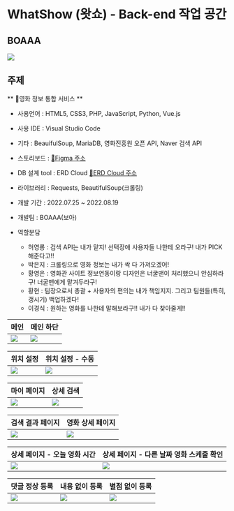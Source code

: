 WhatShow (왓쇼) - Back-end 작업 공간
=====
## BOAAA
<img src="https://user-images.githubusercontent.com/101936519/185729612-9ea98b16-7dc0-4777-ad31-5e38d46f2520.png">

주제
------
** 🎥영화 정보 통합 서비스 **

- 사용언어 : HTML5, CSS3, PHP, JavaScript, Python, Vue.js

- 사용 IDE : Visual Studio Code

- 기타 : BeauifulSoup, MariaDB, 영화진흥원 오픈 API, Naver 검색 API

- 스토리보드 : [:link:Figma 주소](https://www.figma.com/file/gqcSmteUW8AytmntGTJP7x/WahtShow_%EC%8A%A4%ED%86%A0%EB%A6%AC%EB%B3%B4%EB%93%9C?node-id=1%3A6)

- DB 설계 tool : ERD Cloud [:link:ERD Cloud 주소](https://www.erdcloud.com/d/Jhbdz3qkTWXgCwCBY)

- 라이브러리 : Requests, BeautifulSoup(크롤링)

- 개발 기간 : 2022.07.25 ~ 2022.08.19

- 개발팀 : BOAAA(보아)

- 역할분담
  - 허영롱 : 검색 API는 내가 맡지! 선택장애 사용자들 나한테 오라구! 내가 PICK해준다고!!
  - 박은지 : 크롤링으로 영화 정보는 내가 싹 다 가져오겠어!
  - 황영은 : 영화관 사이트 정보연동이랑 디자인은 너굴맨이 처리했으니 안심하라구! 너굴맨에게 맡겨두라구!
  - 황현 : 팀장으로서 총괄 + 사용자의 편의는 내가 책임지지. 그리고 팀원들(특히, 갱시기) 백업하겠다!
  - 이경식 : 원하는 영화를 나한테 말해보라구!! 내가 다 찾아줄게!!
  
|메인|메인 하단|
|-------------|------------|
|<img src="https://user-images.githubusercontent.com/101936519/185729661-704e2860-ff63-42d6-98b8-57c1f2f74990.jpg">|<img src="https://user-images.githubusercontent.com/101936519/185729674-847ecad8-0222-4086-9692-fe149da50d17.jpg">|

|위치 설정|위치 설정 - 수동|
|-------------|------------|
|<img src="https://user-images.githubusercontent.com/101936519/185729724-1e03b5e8-ae9b-41a7-803c-1a39248ad876.jpg">|<img src="https://user-images.githubusercontent.com/101936519/185729713-a8ee62a9-0feb-4ee6-963a-8d56ea401b46.jpg">|

|마이 페이지|상세 검색|
|-------------|------------|
|<img src="https://user-images.githubusercontent.com/101936519/185729741-69deb851-7817-4089-84ad-b3cacc53ff1f.jpg">|<img src="https://user-images.githubusercontent.com/101936519/185729746-e9ba252e-029e-4ddb-91e2-899131d16945.jpg">|


|검색 결과 페이지|영화 상세 페이지|
|-------------|------------|
|<img src="https://user-images.githubusercontent.com/101936519/185729770-3151b70d-0646-4d9b-8b5d-5e435e7675d1.jpg">|<img src="https://user-images.githubusercontent.com/101936519/185729792-c0aa0224-2e12-4fe3-9e5b-54232d67a47d.jpg">|

|상세 페이지 - 오늘 영화 시간|상세 페이지 - 다른 날짜 영화 스케줄 확인|
|-------------|------------|
|<img src="https://user-images.githubusercontent.com/101936519/185729814-3e59f16a-3610-4d22-8dbc-9cbaa6989be5.jpg">|<img src="https://user-images.githubusercontent.com/101936519/185729823-f6d815b8-28de-4b39-b149-1fa5b0141f15.jpg">|

|댓글 정상 등록|내용 없이 등록|별점 없이 등록|
|-------------|------------|------------|
|<img src="https://user-images.githubusercontent.com/101936519/185729862-bd5f5ef2-7605-40cf-9fbe-ad40cb191468.jpg">|<img src="https://user-images.githubusercontent.com/101936519/185729868-009031d5-f68f-46dc-9c94-244ec54d1bf2.jpg">|<img src="https://user-images.githubusercontent.com/101936519/185729877-981a6f7f-ccd4-4d7b-bc56-adecd1968b65.jpg">|
